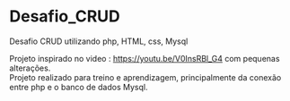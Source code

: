 # Desafio_CRUD
Desafio CRUD utilizando php, HTML, css, Mysql


Projeto inspirado no video : https://youtu.be/V0InsRBl_G4 com pequenas alterações.
<br>
Projeto realizado para treino e aprendizagem, principalmente da conexão entre php e o banco de dados Mysql.
